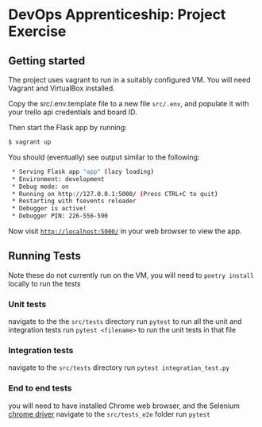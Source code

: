 # DevOps Apprenticeship: Project Exercise

## Getting started

The project uses vagrant to run in a suitably configured VM. You will need Vagrant and VirtualBox installed.

Copy the src/.env.template file to a new file `src/.env`, and populate it with your trello api credentials and board ID. 

Then start the Flask app by running:
```bash
$ vagrant up
```

You should (eventually) see output similar to the following:
```bash
 * Serving Flask app "app" (lazy loading)
 * Environment: development
 * Debug mode: on
 * Running on http://127.0.0.1:5000/ (Press CTRL+C to quit)
 * Restarting with fsevents reloader
 * Debugger is active!
 * Debugger PIN: 226-556-590
```
Now visit [`http://localhost:5000/`](http://localhost:5000/) in your web browser to view the app.

## Running Tests
Note these do not currently run on the VM, you will need to `poetry install` locally to run the tests

### Unit tests
navigate to the the `src/tests` directory
run `pytest` to run all the unit and integration tests
run `pytest <filename>` to run the unit tests in that file

### Integration tests
navigate to the `src/tests` directory
run `pytest integration_test.py`

### End to end tests
you will need to have installed Chrome web browser, and the Selenium [chrome driver](https://chromedriver.chromium.org/downloads)
navigate to the `src/tests_e2e` folder
run `pytest`